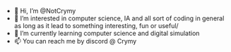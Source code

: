 - 👋 Hi, I’m @NotCrymy
- 👀 I’m interested in computer science, IA and all sort of coding in general as long as it lead to something interesting, fun or useful/
- 🌱 I’m currently learning computer science and digital simulation
- 📫 You can reach me by discord @ Crymy

<!---
NotCrymy/NotCrymy is a ✨ special ✨ repository because its `README.md` (this file) appears on your GitHub profile.
You can click the Preview link to take a look at your changes.
--->
